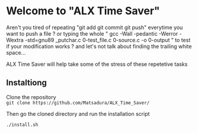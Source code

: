 # Welcome to "ALX Time Saver"

  Aren't you tired of repeating "git add git commit git push" everytime you want to push a file ? or typing the whole " gcc -Wall -pedantic -Werror -Wextra -std=gnu89 _putchar.c 0-test_file.c 0-source.c -o 0-output " to test if your modification works ? and let's not talk about finding the trailing white space...

ALX Time Saver will help take some of the stress of these repetetive tasks

## Instaltiong 

Clone the repository  
``` git clone https://github.com/Matsadura/ALX_Time_Saver/ ```

Then go the cloned directory and run the installation script 

``` ./install.sh ```

